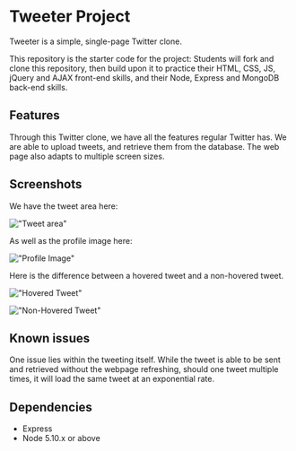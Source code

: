 # Tweeter Project

Tweeter is a simple, single-page Twitter clone.

This repository is the starter code for the project: Students will fork and clone this repository, then build upon it to practice their HTML, CSS, JS, jQuery and AJAX front-end skills, and their Node, Express and MongoDB back-end skills.

## Features

Through this Twitter clone, we have all the features regular Twitter has.  We are able to upload tweets, and retrieve them from the database.  The web page also adapts to multiple screen sizes.


## Screenshots
We have the tweet area here:

!["Tweet area"]("https://raw.githubusercontent.com/YorkAmule/tweeter/master/docs/tweet_area.png")

As well as the profile image here:

!["Profile Image"]("https://github.com/YorkAmule/tweeter/blob/master/docs/profile.png")

Here is the difference between a hovered tweet and a non-hovered tweet.

!["Hovered Tweet"]("https://github.com/YorkAmule/tweeter/blob/master/docs/highlighted_tweet.png")

!["Non-Hovered Tweet"]("https://github.com/YorkAmule/tweeter/blob/master/docs/regular_tweet.png")



## Known issues

One issue lies within the tweeting itself. While the tweet is able to be sent and retrieved without the webpage refreshing, should one tweet multiple times, it will load the same tweet at an exponential rate.



## Dependencies

- Express
- Node 5.10.x or above
